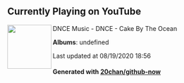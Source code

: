## Currently Playing on YouTube

[<img align="left" width="100" src="https://yt3.ggpht.com/a/AATXAJzjpOCA4DPehoC6FwT0VeYuHP1rs5d13p38E5bk=s176-c-k-c0xffffffff-no-nd-rj">](https://www.youtube.com/channel/UC73Vs9KZ2ugM5pX6ng_4v2w)

DNCE Music - DNCE - Cake By The Ocean

**Albums**: undefined

Last updated at 08/19/2020 18:56

#### Generated with [20chan/github-now](https://github.com/20chan/github-now)


<!--
**20chan/20chan** is a ✨ _special_ ✨ repository because its `README.md` (this file) appears on your GitHub profile.

Here are some ideas to get you started:

- 🔭 I’m currently working on ...
- 🌱 I’m currently learning ...
- 👯 I’m looking to collaborate on ...
- 🤔 I’m looking for help with ...
- 💬 Ask me about ...
- 📫 How to reach me: ...
- 😄 Pronouns: ...
- ⚡ Fun fact: ...
-->
